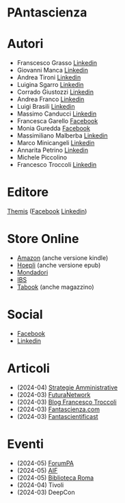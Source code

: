 # PAntascienza

# Autori

* Franscesco Grasso [Linkedin](https://www.linkedin.com/in/francesco-grasso-bb168228/)
* Giovanni Manca [Linkedin](https://www.linkedin.com/in/giovanni-manca-2a454b/)
* Andrea Tironi [Linkedin](https://www.linkedin.com/in/andrea-tironi-/)
* Luigina Sgarro [Linkedin](https://www.linkedin.com/in/luiginasgarro/)
* Corrado Giustozzi [Linkedin](https://www.linkedin.com/in/nightgaunt/)
* Andrea Franco [Linkedin](https://www.linkedin.com/in/andreafranco1/)
* Luigi Brasili [Linkedin](https://www.linkedin.com/in/luigi-brasili-37206247/)
* Massimo Canducci [Linkedin](https://www.linkedin.com/in/canducci/)
* Francesca Garello [Facebook](https://www.facebook.com/francesca.garello.1)
* Monia Guredda [Facebook](https://www.facebook.com/monia.guredda)
* Massimiliano Malberba [Linkedin](https://www.linkedin.com/in/massimilianomalerba/)
* Marco Minicangeli [Linkedin](https://www.linkedin.com/in/marco-minicangeli-692ba814a/)
* Annarita Petrino [Linkedin](https://www.linkedin.com/in/annarita-petrino-24a38b33/)
* Michele Piccolino
* Francesco Troccoli [Linkedin](https://www.linkedin.com/in/francescotroccoli/)
  

# Editore

[Themis](https://themiscrime.com/it/edizioni-themis/fuori-collana/item/606-pantascienza) ([Facebook](https://www.facebook.com/EdizioniThemis) [Linkedin](https://www.linkedin.com/company/edizioni-themis/))

# Store Online

* [Amazon](https://www.amazon.it/PAntascienza-racconti-pubblica-amministrazione-futuro/dp/8896069602/ref=sr_1_1?crid=3FDWKN7QKRGIQ&amp;dib=eyJ2IjoiMSJ9._kcBJi9jGVM7fuR55B3LIg.wDj7GG-ewXfDWq2n_Aizwzu5YltqqIE6jtTrMDraERE&amp;dib_tag=se&amp;keywords=pantascienza.+15+racconti+sulla+pubblica+amministrazione+del+futuro&amp;qid=1710001023&amp;sprefix=pantascienza%2Caps%2C97&amp;sr=8-1) (anche versione kindle)
* [Hoepli](https://www.hoepli.it/libro/pantascienza-15-racconti-sulla-pubblica-amministrazione-del-futuro/9788896069608.html) (anche versione epub)
* [Mondadori](https://www.mondadoristore.it/PAntascienza-15-racconti-na/eai978889606960/)
* [IBS](https://www.ibs.it/pantascienza-15-racconti-sulla-pubblica-libro-vari/e/9788896069608?queryId=379023b2205367cfb45d955905ed47e3) 
* [Tabook](https://tabook.it/prodotto/pantascienza-15-racconti-sulla-pubblica-amministrazione-del-futuro/) (anche magazzino)

# Social

* [Facebook](https://www.facebook.com/profile.php?id=61557071905622)
* [Linkedin](https://www.linkedin.com/search/results/all/?keywords=%23pantascienza&origin=GLOBAL_SEARCH_HEADER&sid=-qF)

# Articoli

* (2024-04) [Strategie Amministrative](https://www.strategieamministrative.it/dettaglio-news/20244152139-pantascienza-quando-la-fantascienza-incontra-la-pa/)
* (2024-03) [FuturaNetwork](https://futuranetwork.eu/interventi-e-interviste/638-4430/pantascienza-15-racconti-sulla-pubblica-amministrazione-del-futuro)
* (2024-03) [Blog Francesco Troccoli](https://francescotroccoli.it/pa-come-pantascienza-e-no-non-e-un-refuso/)
* (2024-03) [Fantascienza.com](https://www.fantascienza.com/29660/pantascienza-la-pubblica-amministrazione-del-futuro)
* (2024-03) [Fantascientificast](https://fantascientificast.com/2024/03/01/pantascienza/)

# Eventi

* (2024-05) [ForumPA](https://www.forumpa.it/manifestazioni/forum-pa-2024/)
* (2024-05) [AIF](https://associazioneitalianaformatori.it/premio-filippo-basile/)
* (2024-05) [Biblioteca Roma](https://www.bibliotechediroma.it/opac/news/pantascienza-15-racconti-sulla-pubblica-amministrazione-del-futuro-a-cura-di-francesco-grasso/34991)
* (2024-04) Tivoli
* (2024-03) DeepCon


